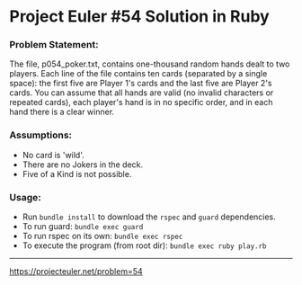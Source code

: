 # Project Euler #54 Solution in Ruby

### Problem Statement:
The file, p054_poker.txt, contains one-thousand random hands dealt to two players. Each line of the file contains ten cards (separated by a single space): the first five are Player 1's cards and the last five are Player 2's cards. You can assume that all hands are valid (no invalid characters or repeated cards), each player's hand is in no specific order, and in each hand there is a clear winner.


### Assumptions:
* No card is 'wild'.
* There are no Jokers in the deck.
* Five of a Kind is not possible.

### Usage:
* Run `bundle install` to download the `rspec` and `guard` dependencies.
* To run guard: `bundle exec guard`
* To run rspec on its own: `bundle exec rspec`
* To execute the program (from root dir): `bundle exec ruby play.rb`

---
https://projecteuler.net/problem=54